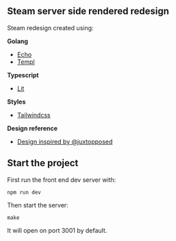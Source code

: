 ## Steam server side rendered redesign

Steam redesign created using:

**Golang**

- [Echo](https://echo.labstack.com/)
- [Templ](https://templ.guide/)

**Typescript**

- [Lit](https://lit.dev/)

**Styles**

- [Tailwindcss](https://tailwindcss.com/)

**Design reference**

- [Design inspired by @juxtopposed](https://www.figma.com/community/file/1302616100790619521/steam-redesign)

## Start the project

First run the front end dev server with:

```
npm run dev
```

Then start the server:

```
make
```

It will open on port 3001 by default.
